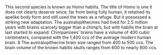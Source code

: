 This second species is known as Homo habilis. The title of Homo is one it does not clearly deserve since, far from being fully human, it retained its apelike body form and still used the trees as a refuge. But it possessed a striking new adaptation. The australopithecines had lived for 2.5 million years with brains scarcely bigger than a chimp’s, but with habilis the brain at last started to expand. Chimpanzees’ brains have a volume of 400 cubic centimeters, compared with the 1,400 ccs of the average modern human brain. 8 The australopithecine brain size ranged from 400 to 500 ccs. The brain volume of the known habilis skulls ranges from 600 to nearly 800 ccs.